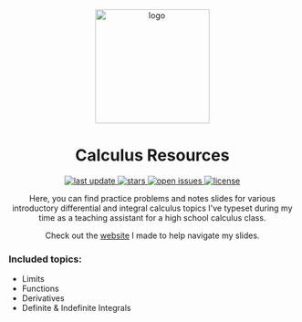 
<div align="center">
	<img src="assets/logo.png" alt="logo" width="200" height="auto" />
	<h1>Calculus Resources</h1>
		<p>
	<a href="">
		<img src="https://img.shields.io/github/last-commit/philosolog/calculus-resources" alt="last update" />
	</a>
	<a href="https://github.com/philosolog/calculus-resources/stargazers">
		<img src="https://img.shields.io/github/stars/philosolog/calculus-resources" alt="stars" />
	</a>
	<a href="https://github.com/philosolog/calculus-resources/issues/">
		<img src="https://img.shields.io/github/issues/philosolog/calculus-resources" alt="open issues" />
	</a>
	<a href="https://github.com/philosolog/calculus-resources/blob/master/LICENSE">
		<img src="https://img.shields.io/github/license/philosolog/calculus-resources.svg" alt="license" />
	</a>
	</p>
	<p>
		Here, you can find practice problems and notes slides for various introductory differential and integral calculus topics I've typeset during my time as a teaching assistant for a high school calculus class.
	</p>
	<p>
	Check out the <a href="">website</a> I made to help navigate my slides.
	</p>
</div>

### Included topics:
- Limits
- Functions
- Derivatives
- Definite & Indefinite Integrals
